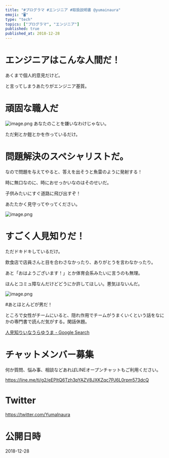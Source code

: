 ```yaml
---
title: "#プログラマ #エンジニア #取扱説明書 @yumainaura"
emoji: "🖥"
type: "tech"
topics: ["プログラマ", "エンジニア"]
published: true
published_at: 2018-12-28
---
```


# エンジニアはこんな人間だ！

あくまで個人的意見だけど。

と言ってしまうあたりがエンジニア基質。

# 頑固な職人だ
![image.png](https://qiita-image-store.s3.amazonaws.com/0/89618/39fb54c0-7470-e617-6ca5-8e6461b173c7.png)
あなたのことを嫌いなわけじゃない。

ただ剣とか鎧とかを作っているだけ。

# 問題解決のスペシャリストだ。

なので問題を与えてやると、答えを出そうと魚雷のように発射する！

時に無口なのに、時におせっかいなのはそのせいだ。

子供みたいにすぐ道路に飛び出すぞ！

あたたかく見守ってやってください。

![image.png](https://qiita-image-store.s3.amazonaws.com/0/89618/5cc80ff3-de01-ef0a-58a4-17374091a530.png)

# すごく人見知りだ！


ただドキドキしているだけ。

飲食店で店員さんと目を合わさなかったり、ありがとうを言わなかったり。

あと「おはようございます！」とか体育会系みたいに言うのも無理。

ほんとコミュ障なんだけどどうにか許してほしい。悪気はないんだ。


![image.png](https://qiita-image-store.s3.amazonaws.com/0/89618/7407afce-9331-f913-4b16-c731543c54b0.png)

#あとほとんどが男だ！

ところで女性がチームにいると、隠れ作用でチームがうまくいくという話をなにかの専門書で読んだ気がする。閑話休題。

[人見知りいなうらゆうま - Google Search](https://www.google.com/search?q=%E4%BA%BA%E8%A6%8B%E7%9F%A5%E3%82%8A%E3%81%84%E3%81%AA%E3%81%86%E3%82%89%E3%82%86%E3%81%86%E3%81%BE&oq=%E4%BA%BA%E8%A6%8B%E7%9F%A5%E3%82%8A%E3%81%84%E3%81%AA%E3%81%86%E3%82%89%E3%82%86%E3%81%86%E3%81%BE&aqs=chrome..69i57.3157j0j7&sourceid=chrome&ie=UTF-8)









<!-- Update From Qiita API -->

# チャットメンバー募集


何か質問、悩み事、相談などあればLINEオープンチャットもご利用ください。

https://line.me/ti/g2/eEPltQ6Tzh3pYAZV8JXKZqc7PJ6L0rpm573dcQ





# Twitter


https://twitter.com/YumaInaura


<!-- Update From Qiita API -->



# 公開日時

2018-12-28
